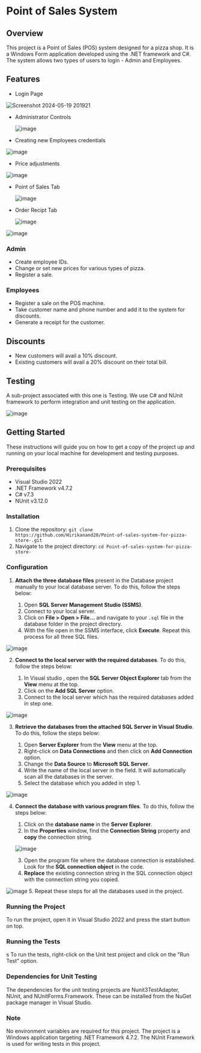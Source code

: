 # Point of Sales System

## Overview
This project is a Point of Sales (POS) system designed for a pizza shop. It is a Windows Form application developed using the .NET framework and C#. The system allows two types of users to login - Admin and Employees.

## Features
- Login Page
  
![Screenshot 2024-05-19 201921](https://github.com/Hirikanand20/Point-of-sales-system-for-pizza-store-/assets/76699698/3e8c98b8-71fa-4545-a0fe-3aed0ed76862)

- Administrator Controls
  
  ![image](https://github.com/Hirikanand20/Point-of-sales-system-for-pizza-store-/assets/76699698/f32596b9-8d93-44e8-bc8c-8b3c7250f3f6)


- Creating new Employees credentials

![image](https://github.com/Hirikanand20/Point-of-sales-system-for-pizza-store-/assets/76699698/2ea50e06-77ef-4363-a771-1899ccd0be5c)

- Price adjustments

![image](https://github.com/Hirikanand20/Point-of-sales-system-for-pizza-store-/assets/76699698/6f7b634d-8bfe-4d76-82b1-7a9c867a00fc)

- Point of Sales Tab

  ![image](https://github.com/Hirikanand20/Point-of-sales-system-for-pizza-store-/assets/76699698/bee30c5c-d299-4f5b-864b-65d164413c75)

- Order Recipt Tab

  ![image](https://github.com/Hirikanand20/Point-of-sales-system-for-pizza-store-/assets/76699698/11fea470-d00e-4b86-a009-96c4694c542a)



![image](https://github.com/Hirikanand20/Point-of-sales-system-for-pizza-store-/assets/76699698/4b69adb6-e134-4821-898f-acefdfab92f1)


  




### Admin
- Create employee IDs.
- Change or set new prices for various types of pizza.
- Register a sale.

### Employees
- Register a sale on the POS machine.
- Take customer name and phone number and add it to the system for discounts.
- Generate a receipt for the customer.

## Discounts
- New customers will avail a 10% discount.
- Existing customers will avail a 20% discount on their total bill.

## Testing
A sub-project associated with this one is Testing. We use C# and NUnit framework to perform integration and unit testing on the application.


![image](https://github.com/Hirikanand20/Point-of-sales-system-for-pizza-store-/assets/76699698/5bb6117f-ed12-44e3-9a88-4bb4c2c08fcf)

## Getting Started

These instructions will guide you on how to get a copy of the project up and running on your local machine for development and testing purposes.

### Prerequisites

- Visual Studio 2022
- .NET Framework v4.7.2
- C# v7.3
- NUnit v3.12.0

### Installation

1. Clone the repository: `git clone https://github.com/Hirikanand20/Point-of-sales-system-for-pizza-store-.git`
2. Navigate to the project directory: `cd Point-of-sales-system-for-pizza-store-`

### Configuration

1. **Attach the three database files** present in the Database project manually to your local database server. To do this, follow the steps below:

    1. Open **SQL Server Management Studio (SSMS)**.
    2. Connect to your local server.
    3. Click on **File > Open > File...** and navigate to your `.sql` file in the database folder in the project directory.
    4. With the file open in the SSMS interface, click **Execute**. Repeat this process for all three SQL files.


  ![image](https://github.com/Hirikanand20/Point-of-sales-system-for-pizza-store-/assets/76699698/489ee78e-697f-42b0-92bb-864a4c3b3f34)

  2. **Connect to the local server with the required databases**. To do this, follow the steps below:


     1. In Visual studio , open the **SQL Server Object Explorer** tab from the **View** menu at the 
        top.
     2. Click on the **Add SQL Server** option.
     3. Connect to the local server which has the required databases added in step one.


![image](https://github.com/Hirikanand20/Point-of-sales-system-for-pizza-store-/assets/76699698/6a0f9aa7-efbf-49cb-89fc-0a551739b878)



3. **Retrieve the databases from the attached SQL Server in Visual Studio**. To do this, follow the steps below:

    1. Open **Server Explorer** from the **View** menu at the top.
    2. Right-click on **Data Connections** and then click on **Add Connection** option.
    3. Change the **Data Source** to **Microsoft SQL Server**.
    4. Write the name of the local server in the field. It will automatically scan all the databases in the server.
    5. Select the database which you added in step 1. 


![image](https://github.com/Hirikanand20/Point-of-sales-system-for-pizza-store-/assets/76699698/ba76db52-914f-4e22-8b58-52563350d760)



4. **Connect the database with various program files**. To do this, follow the steps below:

    1. Click on the **database name** in the **Server Explorer**.
    2. In the **Properties** window, find the **Connection String** property and **copy** the connection string.
  
     ![image](https://github.com/Hirikanand20/Point-of-sales-system-for-pizza-store-/assets/76699698/2182c8dd-063e-4e57-ad3c-81d38a54a9f2)

  
    3. Open the program file where the database connection is established. Look for the **SQL connection object** in the code.
    4. **Replace** the existing connection string in the SQL connection object with the connection string you copied.

![image](https://github.com/Hirikanand20/Point-of-sales-system-for-pizza-store-/assets/76699698/003b606a-adb4-4406-b53e-6b5be242f31c)
   5. Repeat these steps for all the databases used in the project.



### Running the Project

To run the project, open it in Visual Studio 2022 and press the start button on top.

### Running the Tests
s
To run the tests, right-click on the Unit test project and click on the "Run Test" option.

### Dependencies for Unit Testing

The dependencies for the unit testing projects are Nunit3TestAdapter, NUnit, and NUnitForms.Framework. These can be installed from the NuGet package manager in Visual Studio.

### Note

No environment variables are required for this project. The project is a Windows application targeting .NET Framework 4.7.2. The NUnit Framework is used for writing tests in this project.
